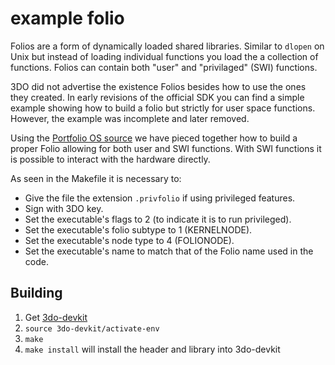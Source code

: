 # example folio

Folios are a form of dynamically loaded shared libraries. Similar to
`dlopen` on Unix but instead of loading individual functions you load
the a collection of functions. Folios can contain both "user" and
"privilaged" (SWI) functions.

3DO did not advertise the existence Folios besides how to use the ones
they created. In early revisions of the official SDK you can find a
simple example showing how to build a folio but strictly for user
space functions. However, the example was incomplete and later
removed.

Using the [Portfolio OS
source](https://github.com/trapexit/portfolio_os) we have pieced
together how to build a proper Folio allowing for both user and SWI
functions. With SWI functions it is possible to interact with the
hardware directly.

As seen in the Makefile it is necessary to:
* Give the file the extension `.privfolio` if using privileged
  features.
* Sign with 3DO key.
* Set the executable's flags to 2 (to indicate it is to run privileged).
* Set the executable's folio subtype to 1 (KERNELNODE).
* Set the executable's node type to 4 (FOLIONODE).
* Set the executable's name to match that of the Folio name used in
  the code.


## Building

1. Get [3do-devkit](https://github.com/trapexit/3do-devkit)
2. `source 3do-devkit/activate-env`
3. `make`
4. `make install` will install the header and library into 3do-devkit
